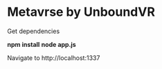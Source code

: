 # Metavrse by UnboundVR

Get dependencies

**npm install**
**node app.js**

Navigate to http://localhost:1337
